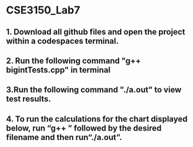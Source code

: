 # CSE3150_Lab7

## 1. Download all github files and open the project within a codespaces terminal. 

## 2. Run the following command "g++ bigintTests.cpp" in terminal 

## 3.Run the following command "./a.out" to view test results.

## 4. To run the calculations for the chart displayed below, run “g++ ” followed by the desired filename and then run“./a.out”.
